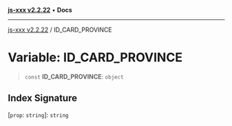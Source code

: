 [**js-xxx v2.2.22**](../README.md) • **Docs**

***

[js-xxx v2.2.22](../README.md) / ID\_CARD\_PROVINCE

# Variable: ID\_CARD\_PROVINCE

> `const` **ID\_CARD\_PROVINCE**: `object`

## Index Signature

 \[`prop`: `string`\]: `string`
